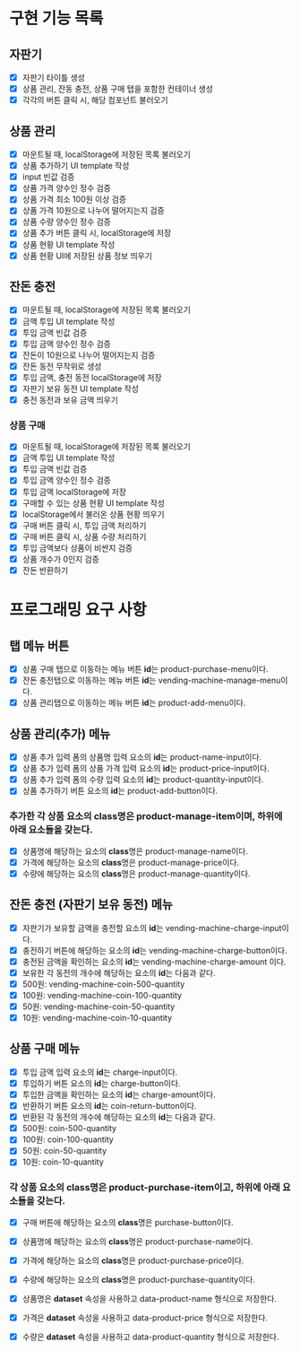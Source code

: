 # 구현 기능 목록

## 자판기

- [x] 자판기 타이틀 생성
- [x] 상품 관리, 잔동 충전, 상품 구매 탭을 포함한 컨테이너 생성
- [x] 각각의 버튼 클릭 시, 해당 컴포넌트 불러오기

## 상품 관리

- [x] 마운트될 때, localStorage에 저장된 목록 불러오기
- [x] 상품 추가하기 UI template 작성
- [x] input 빈값 검증
- [x] 상품 가격 양수인 정수 검증
- [x] 상품 가격 최소 100원 이상 검증
- [x] 상품 가격 10원으로 나누어 떨어지는지 검증
- [x] 상품 수량 양수인 정수 검증
- [x] 상품 추가 버튼 클릭 시, localStorage에 저장
- [x] 상품 현황 UI template 작성
- [x] 상품 현황 UI에 저장된 상품 정보 띄우기

## 잔돈 충전

- [x] 마운트될 때, localStorage에 저장된 목록 불러오기
- [x] 금액 투입 UI template 작성
- [x] 투입 금액 빈값 검증
- [x] 투입 금액 양수인 정수 검증
- [x] 잔돈이 10원으로 나누어 떨어지는지 검증
- [x] 잔돈 동전 무작위로 생성
- [x] 투입 금액, 충전 동전 localStorage에 저장
- [x] 자판기 보유 동전 UI template 작성
- [x] 충전 동전과 보유 금액 띄우기

### 상품 구매

- [x] 마운트될 때, localStorage에 저장된 목록 불러오기
- [x] 금액 투입 UI template 작성
- [x] 투입 금액 빈값 검증
- [x] 투입 금액 양수인 정수 검증
- [x] 투입 금액 localStorage에 저장
- [x] 구매할 수 있는 상품 현황 UI template 작성
- [x] localStorage에서 불러온 상품 현황 띄우기
- [x] 구매 버튼 클릭 시, 투입 금액 처리하기
- [x] 구매 버튼 클릭 시, 상품 수량 처리하기
- [x] 투입 금액보다 상품이 비싼지 검증
- [x] 상품 개수가 0인지 검증
- [x] 잔돈 반환하기

# 프로그래밍 요구 사항

## 탭 메뉴 버튼

- [x] 상품 구매 탭으로 이동하는 메뉴 버튼 **id**는 product-purchase-menu이다.
- [x] 잔돈 충전탭으로 이동하는 메뉴 버튼 **id**는 vending-machine-manage-menu이다.
- [x] 상품 관리탭으로 이동하는 메뉴 버튼 **id**는 product-add-menu이다.

## 상품 관리(추가) 메뉴

- [x] 상품 추가 입력 폼의 상품명 입력 요소의 **id**는 product-name-input이다.
- [x] 상품 추가 입력 폼의 상품 가격 입력 요소의 **id**는 product-price-input이다.
- [x] 상품 추가 입력 폼의 수량 입력 요소의 **id**는 product-quantity-input이다.
- [x] 상품 추가하기 버튼 요소의 **id**는 product-add-button이다.

### 추가한 각 상품 요소의 class명은 product-manage-item이며, 하위에 아래 요소들을 갖는다.

- [x] 상품명에 해당하는 요소의 **class**명은 product-manage-name이다.
- [x] 가격에 해당하는 요소의 **class**명은 product-manage-price이다.
- [x] 수량에 해당하는 요소의 **class**명은 product-manage-quantity이다.

## 잔돈 충전 (자판기 보유 동전) 메뉴

- [x] 자판기가 보유할 금액을 충전할 요소의 **id**는 vending-machine-charge-input이다.
- [x] 충전하기 버튼에 해당하는 요소의 **id**는 vending-machine-charge-button이다.
- [x] 충전된 금액을 확인하는 요소의 **id**는 vending-machine-charge-amount 이다.
- [x] 보유한 각 동전의 개수에 해당하는 요소의 **id**는 다음과 같다.
- [x] 500원: vending-machine-coin-500-quantity
- [x] 100원: vending-machine-coin-100-quantity
- [x] 50원: vending-machine-coin-50-quantity
- [x] 10원: vending-machine-coin-10-quantity

## 상품 구매 메뉴

- [x] 투입 금액 입력 요소의 **id**는 charge-input이다.
- [x] 투입하기 버튼 요소의 **id**는 charge-button이다.
- [x] 투입한 금액을 확인하는 요소의 **id**는 charge-amount이다.
- [x] 반환하기 버튼 요소의 **id**는 coin-return-button이다.
- [x] 반환된 각 동전의 개수에 해당하는 요소의 **id**는 다음과 같다.
- [x] 500원: coin-500-quantity
- [x] 100원: coin-100-quantity
- [x] 50원: coin-50-quantity
- [x] 10원: coin-10-quantity

### 각 상품 요소의 class명은 product-purchase-item이고, 하위에 아래 요소들을 갖는다.

- [x] 구매 버튼에 해당하는 요소의 **class**명은 purchase-button이다.
- [x] 상품명에 해당하는 요소의 **class**명은 product-purchase-name이다.
- [x] 가격에 해당하는 요소의 **class**명은 product-purchase-price이다.
- [x] 수량에 해당하는 요소의 **class**명은 product-purchase-quantity이다.

- [x] 상품명은 **dataset** 속성을 사용하고 data-product-name 형식으로 저장한다.
- [x] 가격은 **dataset** 속성을 사용하고 data-product-price 형식으로 저장한다.
- [x] 수량은 **dataset** 속성을 사용하고 data-product-quantity 형식으로 저장한다.
